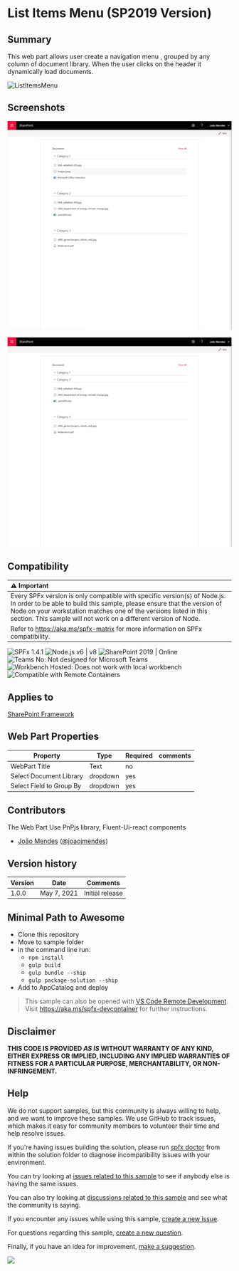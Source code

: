 # List Items Menu (SP2019 Version)

## Summary

This web part allows user create a navigation menu , grouped by any column of document library.
When the user clicks on the header it dynamically load documents.

![ListItemsMenu](./assets/react-list-item-menu.gif)

## Screenshots

![ListItemsMenusp2019](./assets/react-list-item-menu.png)

![ListItemsMenusp2019](./assets/react-list-item-menu2.png)  



## Compatibility

| :warning: Important          |
|:---------------------------|
| Every SPFx version is only compatible with specific version(s) of Node.js. In order to be able to build this sample, please ensure that the version of Node on your workstation matches one of the versions listed in this section. This sample will not work on a different version of Node.|
|Refer to <https://aka.ms/spfx-matrix> for more information on SPFx compatibility.   |

![SPFx 1.4.1](https://img.shields.io/badge/SPFx-1.4.1-green.svg) 
![Node.js v6 | v8](https://img.shields.io/badge/Node.js-LTS%206.x%20%7C%20v8-green.svg)
![SharePoint 2019 | Online](https://img.shields.io/badge/SharePoint-2019%20%7C%20Online-yellow.svg)
![Teams No: Not designed for Microsoft Teams](https://img.shields.io/badge/Teams-No-red.svg "Not designed for Microsoft Teams")
![Workbench Hosted: Does not work with local workbench](https://img.shields.io/badge/Workbench-Hosted-yellow.svg "Does not work with local workbench")
![Compatible with Remote Containers](https://img.shields.io/badge/Remote%20Containers-Compatible-green.svg)


## Applies to

[SharePoint Framework](https://aka.ms/spfx)
 

## Web Part Properties
 
Property |Type|Required| comments
--------------------|----|--------|----------
WebPart Title| Text| no|
Select Document Library| dropdown|yes
Select Field to Group By | dropdown|yes
 

## Contributors

The Web Part Use PnPjs library, Fluent-Ui-react components

* [João Mendes](https://github.com/joaojmendes) ([@joaojmendes](https://twitter.com/joaojmendes))
 


## Version history

Version|Date|Comments
-------|----|--------
1.0.0|May 7, 2021|Initial release

## Minimal Path to Awesome

- Clone this repository
- Move to sample folder
- in the command line run:
  - `npm install`
  - `gulp build`
  - `gulp bundle --ship`
  - `gulp package-solution --ship`
- Add to AppCatalog and deploy

>  This sample can also be opened with [VS Code Remote Development](https://code.visualstudio.com/docs/remote/remote-overview). Visit https://aka.ms/spfx-devcontainer for further instructions.

## Disclaimer

**THIS CODE IS PROVIDED *AS IS* WITHOUT WARRANTY OF ANY KIND, EITHER EXPRESS OR IMPLIED, INCLUDING ANY IMPLIED WARRANTIES OF FITNESS FOR A PARTICULAR PURPOSE, MERCHANTABILITY, OR NON-INFRINGEMENT.**


## Help

We do not support samples, but this community is always willing to help, and we want to improve these samples. We use GitHub to track issues, which makes it easy for  community members to volunteer their time and help resolve issues.

If you're having issues building the solution, please run [spfx doctor](https://pnp.github.io/cli-microsoft365/cmd/spfx/spfx-doctor/) from within the solution folder to diagnose incompatibility issues with your environment.

You can try looking at [issues related to this sample](https://github.com/pnp/sp-dev-fx-webparts/issues?q=label%3A"sample%3A%20react-list-items-menu-sp2019" ) to see if anybody else is having the same issues.

You can also try looking at [discussions related to this sample](https://github.com/pnp/sp-dev-fx-webparts/discussions?discussions_q=react-list-items-menu-sp2019) and see what the community is saying.

If you encounter any issues while using this sample, [create a new issue](https://github.com/pnp/sp-dev-fx-webparts/issues/new?assignees=&labels=Needs%3A+Triage+%3Amag%3A%2Ctype%3Abug-suspected%2Csample%3A%20react-list-items-menu-sp2019&template=bug-report.yml&sample=react-list-items-menu-sp2019&authors=@joaojmendes&title=react-list-items-menu-sp2019%20-%20).

For questions regarding this sample, [create a new question](https://github.com/pnp/sp-dev-fx-webparts/issues/new?assignees=&labels=Needs%3A+Triage+%3Amag%3A%2Ctype%3Aquestion%2Csample%3A%20react-list-items-menu-sp2019&template=question.yml&sample=react-list-items-menu-sp2019&authors=@joaojmendes&title=react-list-items-menu-sp2019%20-%20).

Finally, if you have an idea for improvement, [make a suggestion](https://github.com/pnp/sp-dev-fx-webparts/issues/new?assignees=&labels=Needs%3A+Triage+%3Amag%3A%2Ctype%3Aenhancement%2Csample%3A%20react-list-items-menu-sp2019&template=question.yml&sample=react-list-items-menu-sp2019&authors=@joaojmendes&title=react-list-items-menu-sp2019%20-%20).

<img src="https://m365-visitor-stats.azurewebsites.net/sp-dev-fx-webparts/samples/react-list-items-menu-SP2019" />

